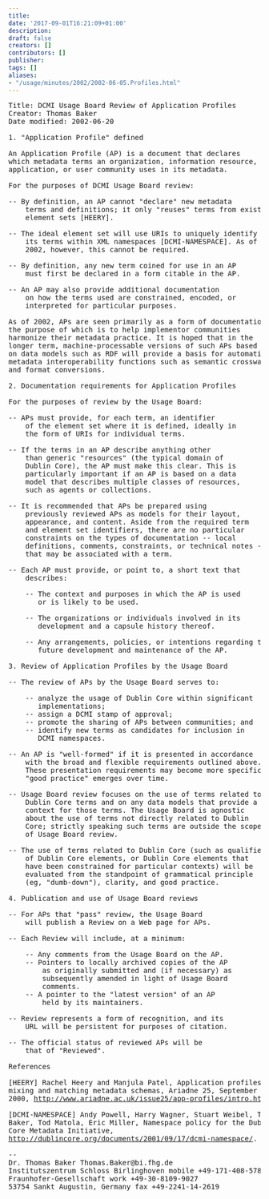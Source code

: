 ```yaml
---
title: 
date: '2017-09-01T16:21:09+01:00'
description: 
draft: false
creators: []
contributors: []
publisher: 
tags: []
aliases:
- "/usage/minutes/2002/2002-06-05.Profiles.html"
---
```


<pre>
Title: DCMI Usage Board Review of Application Profiles
Creator: Thomas Baker
Date modified: 2002-06-20

1. "Application Profile" defined

An Application Profile (AP) is a document that declares
which metadata terms an organization, information resource,
application, or user community uses in its metadata.

For the purposes of DCMI Usage Board review: 

-- By definition, an AP cannot "declare" new metadata
    terms and definitions; it only "reuses" terms from existing
    element sets [HEERY].

-- The ideal element set will use URIs to uniquely identify
    its terms within XML namespaces [DCMI-NAMESPACE]. As of
    2002, however, this cannot be required.

-- By definition, any new term coined for use in an AP
    must first be declared in a form citable in the AP.

-- An AP may also provide additional documentation
    on how the terms used are constrained, encoded, or
    interpreted for particular purposes.

As of 2002, APs are seen primarily as a form of documentation,
the purpose of which is to help implementor communities
harmonize their metadata practice. It is hoped that in the
longer term, machine-processable versions of such APs based
on data models such as RDF will provide a basis for automating
metadata interoperability functions such as semantic crosswalks
and format conversions.

2. Documentation requirements for Application Profiles

For the purposes of review by the Usage Board:

-- APs must provide, for each term, an identifier
    of the element set where it is defined, ideally in
    the form of URIs for individual terms.

-- If the terms in an AP describe anything other
    than generic "resources" (the typical domain of
    Dublin Core), the AP must make this clear. This is
    particularly important if an AP is based on a data
    model that describes multiple classes of resources,
    such as agents or collections.

-- It is recommended that APs be prepared using
    previously reviewed APs as models for their layout,
    appearance, and content. Aside from the required term
    and element set identifiers, there are no particular
    constraints on the types of documentation -- local
    definitions, comments, constraints, or technical notes --
    that may be associated with a term.

-- Each AP must provide, or point to, a short text that
    describes:

    -- The context and purposes in which the AP is used
       or is likely to be used.

    -- The organizations or individuals involved in its
       development and a capsule history thereof.
       
    -- Any arrangements, policies, or intentions regarding the 
       future development and maintenance of the AP.

3. Review of Application Profiles by the Usage Board

-- The review of APs by the Usage Board serves to:

    -- analyze the usage of Dublin Core within significant 
       implementations;
    -- assign a DCMI stamp of approval;
    -- promote the sharing of APs between communities; and
    -- identify new terms as candidates for inclusion in
       DCMI namespaces.

-- An AP is "well-formed" if it is presented in accordance 
    with the broad and flexible requirements outlined above.
    These presentation requirements may become more specific as
    "good practice" emerges over time.

-- Usage Board review focuses on the use of terms related to
    Dublin Core terms and on any data models that provide a
    context for those terms. The Usage Board is agnostic
    about the use of terms not directly related to Dublin
    Core; strictly speaking such terms are outside the scope
    of Usage Board review.

-- The use of terms related to Dublin Core (such as qualifiers
    of Dublin Core elements, or Dublin Core elements that
    have been constrained for particular contexts) will be
    evaluated from the standpoint of grammatical principle
    (eg, "dumb-down"), clarity, and good practice.

4. Publication and use of Usage Board reviews

-- For APs that "pass" review, the Usage Board
    will publish a Review on a Web page for APs.

-- Each Review will include, at a minimum:

    -- Any comments from the Usage Board on the AP.
    -- Pointers to locally archived copies of the AP
        as originally submitted and (if necessary) as 
        subsequently amended in light of Usage Board 
        comments.
    -- A pointer to the "latest version" of an AP
        held by its maintainers.

-- Review represents a form of recognition, and its
    URL will be persistent for purposes of citation.

-- The official status of reviewed APs will be
    that of "Reviewed".

References

[HEERY] Rachel Heery and Manjula Patel, Application profiles:
mixing and matching metadata schemas, Ariadne 25, September
2000, <a href="http://www.ariadne.ac.uk/issue25/app-profiles/intro.html">http://www.ariadne.ac.uk/issue25/app-profiles/intro.html</a>.

[DCMI-NAMESPACE] Andy Powell, Harry Wagner, Stuart Weibel, Tom
Baker, Tod Matola, Eric Miller, Namespace policy for the Dublin
Core Metadata Initiative,
<a href="http://dublincore.org/documents/2001/09/17/dcmi-namespace/">http://dublincore.org/documents/2001/09/17/dcmi-namespace/</a>.

-- 
Dr. Thomas Baker Thomas.Baker@bi.fhg.de
Institutszentrum Schloss Birlinghoven mobile +49-171-408-5784
Fraunhofer-Gesellschaft work +49-30-8109-9027
53754 Sankt Augustin, Germany fax +49-2241-14-2619

</pre>
